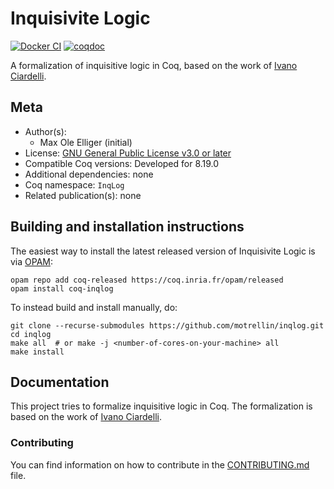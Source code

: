 <!---
This file was generated from `meta.yml`, please do not edit manually.
Follow the instructions on https://github.com/coq-community/templates to regenerate.
--->
# Inquisivite Logic

[![Docker CI][docker-action-shield]][docker-action-link]
[![coqdoc][coqdoc-shield]][coqdoc-link]

[docker-action-shield]: https://github.com/motrellin/inqlog/actions/workflows/docker-action.yml/badge.svg?branch=main
[docker-action-link]: https://github.com/motrellin/inqlog/actions/workflows/docker-action.yml

[coqdoc-shield]: https://img.shields.io/badge/docs-coqdoc-blue.svg
[coqdoc-link]: https://motrellin.github.io/inqlog/./docs/toc.html

A formalization of inquisitive logic in Coq, based on the work of
[Ivano Ciardelli](doi.org/10.1007/978-3-031-09706-5).

## Meta

- Author(s):
  + Max Ole Elliger (initial)
- License: [GNU General Public License v3.0 or later](LICENSE)
- Compatible Coq versions: Developed for 8.19.0
- Additional dependencies: none
- Coq namespace: `InqLog`
- Related publication(s): none

## Building and installation instructions

The easiest way to install the latest released version of Inquisivite Logic
is via [OPAM](https://opam.ocaml.org/doc/Install.html):

```shell
opam repo add coq-released https://coq.inria.fr/opam/released
opam install coq-inqlog
```

To instead build and install manually, do:

``` shell
git clone --recurse-submodules https://github.com/motrellin/inqlog.git
cd inqlog
make all  # or make -j <number-of-cores-on-your-machine> all
make install
```

## Documentation

This project tries to formalize inquisitive logic in Coq. The formalization
is based on the work of [Ivano Ciardelli](doi.org/10.1007/978-3-031-09706-5).

### Contributing

You can find information on how to contribute in the [CONTRIBUTING.md](.github/CONTRIBUTING.md) file.
